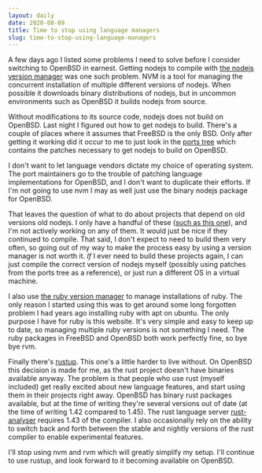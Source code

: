 ```yaml
---
layout: daily
date: 2020-08-09
title: Time to stop using language managers
slug: time-to-stop-using-language-managers
---
```


A few days ago I listed some problems I need to solve before I consider switching to OpenBSD in earnest.
Getting nodejs to compile with [the nodejs version manager](https://github.com/nvm-sh/nvm) was one such problem.
NVM is a tool for managing the concurrent installation of multiple different versions of nodejs.
When possible it downloads binary distributions of nodejs, but in uncommon environments such as OpenBSD
it builds nodejs from source.

Without modifications to its source code, nodejs does not build on OpenBSD.
Last night I figured out how to get nodejs to build.
There's a couple of places where it assumes that FreeBSD is the only BSD.
Only after getting it working did it occur to
me to just look in the [ports tree](https://github.com/openbsd/ports/tree/master/lang/node)
which contains the patches necessary to get nodejs to build on OpenBSD.

I don't want to let language vendors dictate my choice of operating system.
The port maintainers go to the trouble of patching language implementations for OpenBSD,
and I don't want to duplicate their efforts. If I'm not going to use nvm I may as well just use
the binary nodejs package for OpenBSD.

That leaves the question of what to do about projects
that depend on old versions old nodejs. I only have a handful of these ([such as this one](https://github.com/stevebob/roguelike-lighting-demo/)),
and I'm not actively working on any of them. It would just be nice if they continued to compile.
That said, I don't expect to need to build them very often, so going out of my way to make the process easy
by using a version manager is not worth it. _If_ I ever need to build these projects again,
I can just compile the correct version of nodejs myself (possibly using patches from the ports tree as a reference),
or just run a different OS in a virtual machine.

I also use [the ruby version manager](http://rvm.io/) to manage installations of ruby.
The only reason I started using this was to get around some long forgotten problem I had
years ago installing ruby with apt on ubuntu.
The only purpose I have for ruby is this website. It's very simple and easy to keep up to date, so
managing multiple ruby versions is not something I need. The ruby packages in FreeBSD and OpenBSD both
work perfectly fine, so bye bye rvm.

Finally there's [rustup](https://rustup.rs/). This one's a little harder to live without.
On OpenBSD this decision is made for me, as the rust project doesn't have binaries available
anyway. The problem is that people who use rust (myself included) get really excited about
new language features, and start using them in their projects right away.
OpenBSD has binary rust packages available, but at the time of writing they're several
versions out of date (at the time of writing 1.42 compared to 1.45).
The rust language server [rust-analyser](https://github.com/rust-analyzer/rust-analyzer)
requires 1.43 of the compiler. I also occasionally rely on the ability to switch back and
forth between the stable and nightly versions of the rust compiler to enable experimental features.

I'll stop using nvm and rvm which will greatly simplify my setup. I'll continue to use rustup, and look forward to it becoming
available on OpenBSD.
